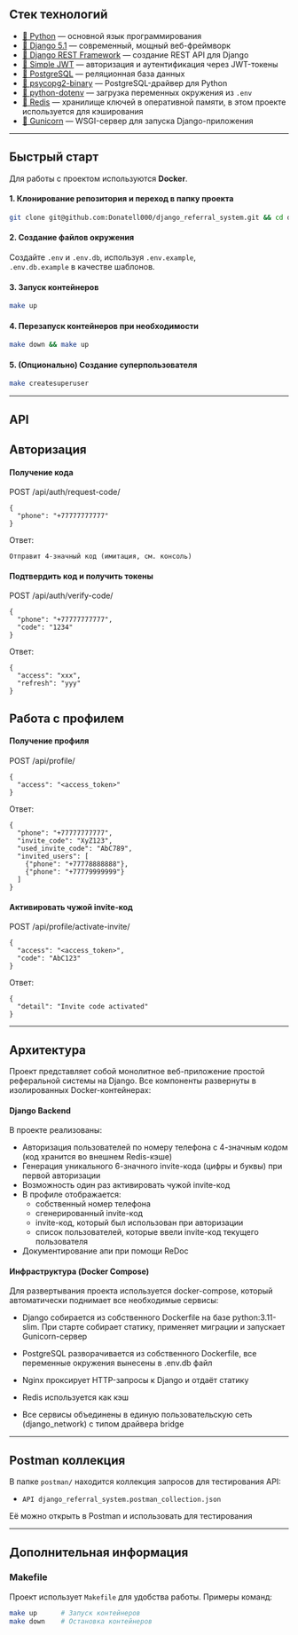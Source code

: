 ## Стек технологий

- [🐍 Python](https://www.python.org/) — основной язык программирования  
- [🎯 Django 5.1](https://www.djangoproject.com/) — современный, мощный веб-фреймворк  
- [🔗 Django REST Framework](https://www.django-rest-framework.org/) — создание REST API для Django  
- [🔐 Simple JWT](https://django-rest-framework-simplejwt.readthedocs.io/en/latest/) — авторизация и аутентификация через JWT-токены  
- [🐘 PostgreSQL](https://www.postgresql.org/) — реляционная база данных
- [🔌 psycopg2-binary](https://www.psycopg.org/docs/) — PostgreSQL-драйвер для Python  
- [🌿 python-dotenv](https://pypi.org/project/python-dotenv/) — загрузка переменных окружения из `.env`  
- [🚦 Redis](https://redis.readthedocs.io/en/latest/) — хранилище ключей в оперативной памяти, в этом проекте используется для кэширования
- [🐴 Gunicorn](https://gunicorn.org/) — WSGI-сервер для запуска Django-приложения

---

## Быстрый старт

Для работы с проектом используются **Docker**.

#### 1. Клонирование репозитория и переход в папку проекта
```bash
git clone git@github.com:Donatell000/django_referral_system.git && cd django_referral_system
```

#### 2. Создание файлов окружения  
Создайте `.env` и `.env.db`, используя `.env.example`,\
`.env.db.example` в качестве шаблонов.

#### 3. Запуск контейнеров
```bash
make up
```

#### 4. Перезапуск контейнеров при необходимости
```bash
make down && make up
```

#### 5. (Опционально) Создание суперпользователя
```bash
make createsuperuser
```

---

## API

## Авторизация

#### Получение кода
POST /api/auth/request-code/
```
{
  "phone": "+77777777777"
}
```
Ответ:
```
Отправит 4-значный код (имитация, см. консоль)
```

#### Подтвердить код и получить токены
POST /api/auth/verify-code/
```
{
  "phone": "+77777777777",
  "code": "1234"
}
```
Ответ:
```
{
  "access": "xxx",
  "refresh": "yyy"
}
```
## Работа с профилем

#### Получение профиля
POST /api/profile/
```
{
  "access": "<access_token>"
}
```
Ответ:
```
{
  "phone": "+77777777777",
  "invite_code": "XyZ123",
  "used_invite_code": "AbC789",
  "invited_users": [
    {"phone": "+77778888888"},
    {"phone": "+77779999999"}
  ]
}
```
#### Активировать чужой invite-код
POST /api/profile/activate-invite/
```
{
  "access": "<access_token>",
  "code": "AbC123"
}
```
Ответ:
```
{
  "detail": "Invite code activated"
}
```

---

## Архитектура

Проект представляет собой монолитное веб-приложение простой реферальной системы на Django. Все компоненты развернуты в изолированных Docker-контейнерах:

#### Django Backend
В проекте реализованы:
- Авторизация пользователей по номеру телефона с 4-значным кодом (код хранится во внешнем Redis-кэше)
- Генерация уникального 6-значного invite-кода (цифры и буквы) при первой авторизации
- Возможность один раз активировать чужой invite-код
- В профиле отображается:
  - собственный номер телефона
  - сгенерированный invite-код
  - invite-код, который был использован при авторизации
  - список пользователей, которые ввели invite-код текущего пользователя
- Документирование апи при помощи ReDoc

#### Инфраструктура (Docker Compose)
Для развертывания проекта используется docker-compose, который автоматически поднимает все необходимые сервисы:

- Django собирается из собственного Dockerfile на базе python:3.11-slim. При старте собирает статику, применяет миграции и запускает Gunicorn-сервер

- PostgreSQL разворачивается из собственного Dockerfile, все переменные окружения вынесены в .env.db файл

- Nginx проксирует HTTP-запросы к Django и отдаёт статику

- Redis используется как кэш

- Все сервисы объединены в единую пользовательскую сеть (django_network) с типом драйвера bridge

---

## Postman коллекция

В папке `postman/` находится коллекция запросов для тестирования API:
- `API django_referral_system.postman_collection.json`

Её можно открыть в Postman и использовать для тестирования

---

## Дополнительная информация

### Makefile
Проект использует `Makefile` для удобства работы. Примеры команд:
```bash
make up      # Запуск контейнеров
make down    # Остановка контейнеров
```
